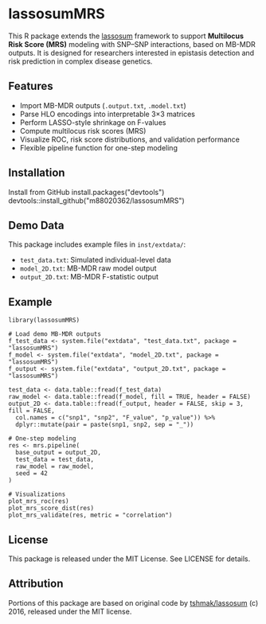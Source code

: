 # lassosumMRS

This R package extends the [lassosum](https://github.com/tshmak/lassosum) framework to support **Multilocus Risk Score (MRS)** modeling with SNP–SNP interactions, based on MB-MDR outputs. It is designed for researchers interested in epistasis detection and risk prediction in complex disease genetics.

## Features

-   Import MB-MDR outputs (`.output.txt`, `.model.txt`)
-   Parse HLO encodings into interpretable 3×3 matrices
-   Perform LASSO-style shrinkage on F-values
-   Compute multilocus risk scores (MRS)
-   Visualize ROC, risk score distributions, and validation performance
-   Flexible pipeline function for one-step modeling

## Installation

Install from GitHub install.packages("devtools") devtools::install_github("m88020362/lassosumMRS")

## Demo Data

This package includes example files in `inst/extdata/`:
-   `test_data.txt`: Simulated individual-level data
-   `model_2D.txt`: MB-MDR raw model output
-   `output_2D.txt`: MB-MDR F-statistic output

## Example

```{r}
library(lassosumMRS)

# Load demo MB-MDR outputs
f_test_data <- system.file("extdata", "test_data.txt", package = "lassosumMRS")
f_model <- system.file("extdata", "model_2D.txt", package = "lassosumMRS")
f_output <- system.file("extdata", "output_2D.txt", package = "lassosumMRS")

test_data <- data.table::fread(f_test_data)
raw_model <- data.table::fread(f_model, fill = TRUE, header = FALSE)
output_2D <- data.table::fread(f_output, header = FALSE, skip = 3, fill = FALSE,
  col.names = c("snp1", "snp2", "F_value", "p_value")) %>%
  dplyr::mutate(pair = paste(snp1, snp2, sep = "_"))

# One-step modeling
res <- mrs.pipeline(
  base_output = output_2D,
  test_data = test_data,
  raw_model = raw_model,
  seed = 42
)

# Visualizations
plot_mrs_roc(res)
plot_mrs_score_dist(res)
plot_mrs_validate(res, metric = "correlation")
```

## License
This package is released under the MIT License. See LICENSE for details.

## Attribution
Portions of this package are based on original code by [tshmak/lassosum](https://github.com/tshmak/lassosum) (c) 2016, released under the MIT license.


